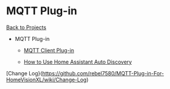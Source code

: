 # MQTT Plug-in

[Back to Projects](../index)

* MQTT Plug-in
  * [MQTT Client Plug-in](/MQTT/MQTT_Client_Plug-in)
  
  * [How to Use Home Assistant Auto Discovery](/MQTT/HomeVision_Discovery_How-to)


[Change Log}(https://github.com/rebel7580/MQTT-Plug-in-For-HomeVisionXL/wiki/Change-Log)
